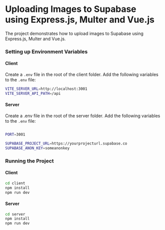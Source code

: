 
# Uploading Images to Supabase using Express.js, Multer and Vue.js

The project demonstrates how to upload images to Supabase using Express.js, Multer and Vue.js. 


### Setting up Environment Variables

#### Client

Create a `.env` file in the root of the client folder. Add the following variables to the `.env` file:


```bash
VITE_SERVER_URL=http://localhost:3001
VITE_SERVER_API_PATH=/api
```

#### Server

Create a .env file in the root of the server folder. Add the following variables to the `.env` file:

```bash

PORT=3001

SUPABASE_PROJECT_URL=https://yourprojecturl.supabase.co
SUPABASE_ANON_KEY=someanonkey
```


### Running the Project

#### Client

```bash
cd client
npm install
npm run dev
```

#### Server

```bash
cd server
npm install
npm run dev
```
